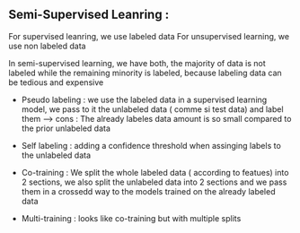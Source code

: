 ## Semi-Supervised Leanring :

For supervised leanring, we use labeled data
For unsupervised learning, we use non labeled data

In semi-supervised learning, we have both, the majority of data is not labeled while the remaining minority is labeled, because labeling data can be tedious and expensive

- Pseudo labeling : we use the labeled data in a supervised learning model, we pass to it the unlabeled data ( comme si test data) and label them
--> cons : The already labeles data amount is so small compared to the prior unlabeled data

- Self labeling : adding a confidence threshold when assinging labels to the unlabeled data

- Co-training : We split the whole labeled data ( according to featues) into 2 sections, we also split the unlabeled data into 2 sections and we pass them in a crossedd way to the models trained on the already labeled data


- Multi-training : looks like co-training but with multiple splits